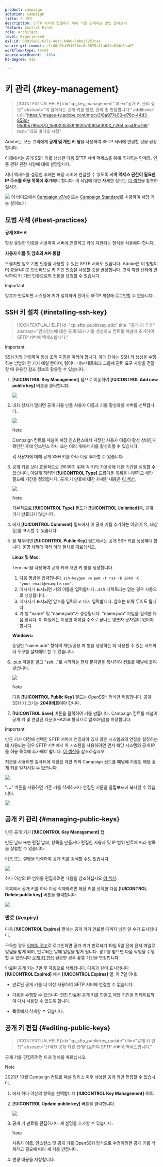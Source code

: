 ```yaml
---
product: campaign
solution: Campaign
title: 키 관리
description: SFTP 서버에 연결하기 위해 키를 관리하는 방법 알아보기
feature: Control Panel
role: Architect
level: Experienced
exl-id: 03815e01-6371-4e1c-b4b8-7abe25957cee
source-git-commit: c1c80c03a351613ec0c6870a11ab39a634e8eab7
workflow-type: tm+mt
source-wordcount: '1054'
ht-degree: 41%

---
```


# 키 관리 {#key-management}

>[!CONTEXTUALHELP]
>id="cp_key_management"
>title="공개 키 관리 정보"
>abstract="이 탭에서는 공개 키를 생성, 관리 및 편집합니다."
>additional-url="https://images-tv.adobe.com/mpcv3/8a977e03-d76c-44d3-853c-95d0b799c870_1560205338.1920x1080at3000_h264.mp4#t=166" text="데모 비디오 시청"

Adobe는 모든 고객에게 **공개 및 개인 키 쌍**&#x200B;을 사용하여 SFTP 서버에 연결할 것을 권장합니다.

아래에서는 공개 SSH 키를 생성한 다음 SFTP 서버 액세스를 위해 추가하는 단계와, 인증 관련 권장 사항에 대해 설명합니다.

서버 액세스를 설정한 후에는 해당 서버에 연결할 수 있도록 **서버 액세스 권한이 필요한 IP 주소를 허용 목록에 추가**&#x200B;해야 합니다. 이 작업에 대한 자세한 정보는 [이 섹션](../../instances-settings/using/ip-allow-listing-instance-access.md)을 참조하십시오.

![](assets/do-not-localize/how-to-video.png) 이 비디오에서 [Campaign v7/v8](https://experienceleague.adobe.com/docs/campaign-classic-learn/control-panel/sftp-management/generate-ssh-key.html#sftp-management) 또는 [Campaign Standard](https://experienceleague.adobe.com/docs/campaign-standard-learn/control-panel/sftp-management/generate-ssh-key.html#sftp-management)를 사용하여 해당 기능 살펴보기

## 모범 사례 {#best-practices}

**공개 SSH 키**

항상 동일한 인증을 사용하여 서버에 연결하고 키에 지원되는 형식을 사용해야 합니다.

**사용자 이름 및 암호와 API 통합**

드물지만 암호 기반 인증을 사용할 수 있는 SFTP 서버도 있습니다. Adobe은 이 방법이 더 효율적이고 안전하므로 키 기반 인증을 사용할 것을 권장합니다. 고객 지원 센터에 연락하여 키 기반 인증으로의 전환을 요청할 수 있습니다.

>[!IMPORTANT]
>
>암호가 만료되면 시스템에 키가 설치되어 있어도 SFTP 계정에 로그인할 수 없습니다.

## SSH 키 설치 {#installing-ssh-key}

>[!CONTEXTUALHELP]
>id="cp_sftp_publickey_add"
>title="공개 키 추가"
>abstract="인스턴스에 대한 공개 SSH 키를 생성하고 컨트롤 패널에 추가하여 SFTP 서버에 액세스합니다."

>[!IMPORTANT]
>
>SSH 키와 관련하여 항상 조직 지침을 따라야 합니다. 아래 단계는 SSH 키 생성을 수행하는 방법의 한 가지 예일 뿐이며, 팀이나 내부 네트워크 그룹에 관련 요구 사항을 전달할 때 유용한 참조 정보로 활용할 수 있습니다.

1. **[!UICONTROL Key Management]** 탭으로 이동하여 **[!UICONTROL Add new public key]** 버튼을 클릭합니다.

   ![](assets/key0.png)

1. 대화 상자가 열리면 공개 키를 만들 사용자 이름과 키를 활성화할 서버를 선택합니다.

   ![](assets/key1.png)

   >[!NOTE]
   >
   >Campaign 컨트롤 패널이 해당 인스턴스에서 지정한 사용자 이름이 활성 상태인지 확인한 후에 인스턴스 하나 또는 여러 개에서 키를 활성화할 수 있습니다.
   >
   >각 사용자에 대해 공개 SSH 키를 하나 이상 추가할 수 있습니다.

1. 공개 키를 보다 효율적으로 관리하기 위해 각 키의 가용성에 대한 기간을 설정할 수 있습니다. 이렇게 하려면 **[!UICONTROL Type]** 드롭다운 목록을 나열하고 해당 필드에 기간을 정의합니다. 공개 키 만료에 대한 자세한 내용은 [이 섹션](#expiry).

   ![](assets/key_expiry.png)

   >[!NOTE]
   >
   >기본적으로 **[!UICONTROL Type]** 필드가 **[!UICONTROL Unlimited]**&#x200B;즉, 공개 키가 만료되지 않습니다.

1. 에서 **[!UICONTROL Comment]** 필드에서 이 공개 키를 추가하는 이유(이유, 대상 등)를 표시할 수 있습니다.

1. 을 채우려면 **[!UICONTROL Public Key]** 필드에서는 공개 SSH 키를 생성해야 합니다. 운영 체제에 따라 아래 절차를 따르십시오.

   **Linux 및 Mac:**

   Terminal을 사용하여 공개 키와 개인 키 쌍을 생성합니다.
   1. 다음 명령을 입력합니다. `ssh-keygen -m pem -t rsa -b 2048 -C "your_email@example.com"`.
   1. 메시지가 표시되면 키의 이름을 입력합니다. .ssh 디렉토리는 없는 경우 자동으로 생성됩니다.
   1. 메시지가 표시되면 암호를 입력하고 다시 입력합니다. 암호는 비워 두어도 됩니다.
   1. 키 쌍 &quot;name&quot; 및 &quot;name.pub&quot;가 생성됩니다. &quot;name.pub&quot; 파일을 검색한 다음 엽니다. 이 파일에는 지정한 이메일 주소로 끝나는 영숫자 문자열이 있어야 합니다.

   **Windows:**

   동일한 &quot;name.pub&quot; 형식의 개인/공용 키 쌍을 생성하는 데 사용할 수 있는 서드파티 도구를 설치해야 할 수 있습니다.

1. .pub 파일을 열고 &quot;ssh...&quot;로 시작하는 전체 문자열을 복사하여 컨트롤 패널에 붙여넣습니다.

   ![](assets/publickey.png)

   >[!NOTE]
   >
   >다음 **[!UICONTROL Public Key]** 필드는 OpenSSH 형식만 허용합니다. 공개 SSH 키 크기는 **2048비트**&#x200B;여야 합니다.

1. **[!UICONTROL Save]** 버튼을 클릭하여 키를 만듭니다. Campaign 컨트롤 패널이 공개 키 및 연결된 지문(SHA256 형식으로 암호화됨)을 저장합니다.

>[!IMPORTANT]
>
>만든 키가 이전에 선택한 SFTP 서버에 연결되어 있지 않은 시스템과의 연결을 설정하는 데 사용되는 경우 SFTP 서버에서 이 시스템을 사용하려면 먼저 해당 시스템의 공개 IP를 허용 목록에 추가해야 합니다. [이 섹션](ip-range-allow-listing.md)을 참조하십시오.

지문을 사용하면 컴퓨터에 저장된 개인 키와 Campaign 컨트롤 패널에 저장된 해당 공개 키를 일치시킬 수 있습니다.

![](assets/fingerprint_compare.png)

&quot;**...**&quot; 버튼을 사용하면 기존 키를 삭제하거나 연결된 지문을 클립보드에 복사할 수 있습니다.

![](assets/key_options.png)

## 공개 키 관리 {#managing-public-keys}

만든 공개 키가 **[!UICONTROL Key Management]** 탭.

만든 날짜 또는 편집 날짜, 항목을 만들거나 편집한 사용자 및 IP 범위 만료에 따라 항목을 정렬할 수 있습니다.

이름 또는 설명을 입력하여 공개 키를 검색할 수도 있습니다.

![](assets/control_panel_key_management_sort.png)

하나 이상의 IP 범위를 편집하려면 다음을 참조하십시오 [이 섹션](#editing-public-keys).

목록에서 공개 키를 하나 이상 삭제하려면 해당 키를 선택한 다음 **[!UICONTROL Delete public key]** 버튼을 클릭합니다.

![](assets/control_panel_delete_key.png)

### 만료 {#expiry}

다음 **[!UICONTROL Expires]** 열에는 공개 키가 만료될 때까지 남은 일 수가 표시됩니다.

구독한 경우 [이메일 경고](../../performance-monitoring/using/email-alerting.md)로 로그인하면 공개 키가 만료되기 10일 5일 전에 전자 메일로 알림을 받게 되며, 만료되는 날에 알림을 받게 됩니다. 경고를 받으면 다음 작업을 수행할 수 있습니다 [공개 키 편집](#editing-public-keys) 필요한 경우 유효 기간을 연장합니다.

만료된 공개 키는 7일 후 자동으로 삭제됩니다. 다음과 같이 표시됩니다 **[!UICONTROL Expired]** 에서 **[!UICONTROL Expires]** 열. 이 7일 이내:

* 만료된 공개 키를 더 이상 사용하여 SFTP 서버에 연결할 수 없습니다.

* 다음을 수행할 수 있습니다 [편집](#editing-public-keys) 만료된 공개 키를 만들고 해당 기간을 업데이트하여 다시 사용할 수 있도록 합니다.

* 목록에서 삭제할 수 있습니다.

## 공개 키 편집 {#editing-public-keys}

>[!CONTEXTUALHELP]
>id="cp_sftp_publickey_update"
>title="공개 키 편집"
>abstract="선택한 공개 키를 업데이트하여 SFTP 서버에 액세스합니다."

공개 키를 편집하려면 아래 절차를 따르십시오.

>[!NOTE]
>
>2021년 10월 Campaign 컨트롤 패널 릴리스 이후 생성된 공개 키만 편집할 수 있습니다.

1. 에서 하나 이상의 항목을 선택합니다 **[!UICONTROL Key Management]** 목록.
1. **[!UICONTROL Update public key]** 버튼을 클릭합니다.

   ![](assets/control_panel_edit_key.png)

1. 공개 키 만료를 편집하거나 새 설명을 추가할 수 있습니다.

   >[!NOTE]
   >
   >사용자 이름, 인스턴스 및 공개 키를 OpenSSH 형식으로 수정하려면 공개 키를 삭제하고 필요에 따라 새 키를 만듭니다.

1. 변경 내용을 저장합니다.
